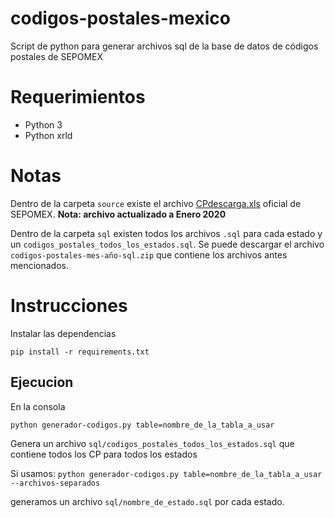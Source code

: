 # codigos-postales-mexico
Script de python para generar archivos sql de la base de datos de códigos postales de SEPOMEX

# Requerimientos

* Python 3
* Python xrld

# Notas

Dentro de la carpeta `source` existe el archivo [CPdescarga.xls](http://www.correosdemexico.gob.mx/lservicios/servicios/Descarga.aspx) oficial de SEPOMEX.
**Nota: archivo actualizado a Enero 2020**

Dentro de la carpeta `sql` existen todos los archivos `.sql` para cada estado y un `codigos_postales_todos_los_estados.sql`.
Se puede descargar el archivo `codigos-postales-mes-año-sql.zip` que contiene los archivos antes mencionados.


# Instrucciones 

Instalar las dependencias

`pip install -r requirements.txt`

## Ejecucion
En la consola

`python generador-codigos.py table=nombre_de_la_tabla_a_usar`

Genera un archivo `sql/codigos_postales_todos_los_estados.sql` que contiene todos los CP para todos los estados

Si usamos:
`python generador-codigos.py table=nombre_de_la_tabla_a_usar --archivos-separados` 

generamos un archivo `sql/nombre_de_estado.sql` por cada estado.
